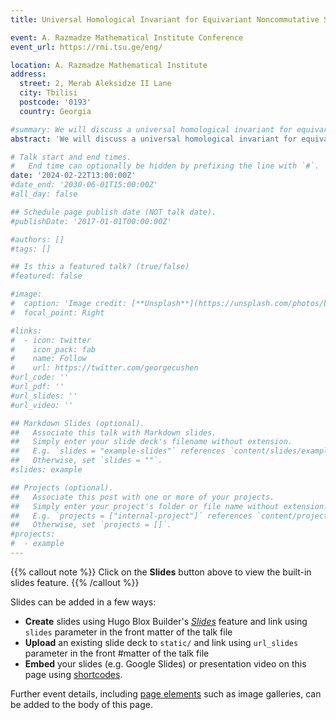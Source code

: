 ```yaml
---
title: Universal Homological Invariant for Equivariant Noncommutative Spaces

event: A. Razmadze Mathematical Institute Conference
event_url: https://rmi.tsu.ge/eng/

location: A. Razmadze Mathematical Institute
address:
  street: 2, Merab Aleksidze II Lane
  city: Tbilisi
  postcode: '0193'
  country: Georgia

#summary: We will discuss a universal homological invariant for equivariant KK-category of equivariant C*-algebras with the action of finite groups.
abstract: 'We will discuss a universal homological invariant for equivariant KK-category of equivariant C*-algebras with the action of finite groups.'

# Talk start and end times.
#   End time can optionally be hidden by prefixing the line with `#`.
date: '2024-02-22T13:00:00Z'
#date_end: '2030-06-01T15:00:00Z'
#all_day: false

## Schedule page publish date (NOT talk date).
#publishDate: '2017-01-01T00:00:00Z'

#authors: []
#tags: []

## Is this a featured talk? (true/false)
#featured: false

#image:
#  caption: 'Image credit: [**Unsplash**](https://unsplash.com/photos/bzdhc5b3Bxs)'
#  focal_point: Right

#links:
#  - icon: twitter
#    icon_pack: fab
#    name: Follow
#    url: https://twitter.com/georgecushen
#url_code: ''
#url_pdf: ''
#url_slides: ''
#url_video: ''

## Markdown Slides (optional).
##   Associate this talk with Markdown slides.
##   Simply enter your slide deck's filename without extension.
##   E.g. `slides = "example-slides"` references `content/slides/example-slides.md`.
##   Otherwise, set `slides = ""`.
#slides: example

## Projects (optional).
##   Associate this post with one or more of your projects.
##   Simply enter your project's folder or file name without extension.
##   E.g. `projects = ["internal-project"]` references `content/project/deep-learning/index.md`.
##   Otherwise, set `projects = []`.
#projects:
#  - example
---
```


{{% callout note %}}
Click on the **Slides** button above to view the built-in slides feature.
{{% /callout %}}

Slides can be added in a few ways:

- **Create** slides using Hugo Blox Builder's [_Slides_](https://docs.hugoblox.com/reference/content-types/) feature and link using `slides` parameter in the front matter of the talk file
- **Upload** an existing slide deck to `static/` and link using `url_slides` parameter in the front #matter of the talk file
- **Embed** your slides (e.g. Google Slides) or presentation video on this page using [shortcodes](https://docs.hugoblox.com/reference/markdown/).

Further event details, including [page elements](https://docs.hugoblox.com/reference/markdown/) such as image galleries, can be added to the body of this page.
